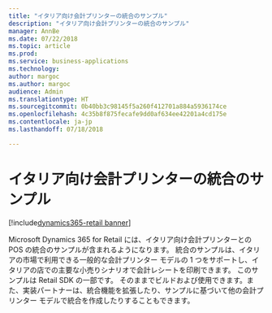 ```yaml
---
title: "イタリア向け会計プリンターの統合のサンプル"
description: "イタリア向け会計プリンターの統合のサンプル"
manager: AnnBe
ms.date: 07/22/2018
ms.topic: article
ms.prod: 
ms.service: business-applications
ms.technology: 
author: margoc
ms.author: margoc
audience: Admin
ms.translationtype: HT
ms.sourcegitcommit: 0b40bb3c98145f5a260f412701a884a5936174ce
ms.openlocfilehash: 4c35b8f875fecafe9dd0af634ee42201a4cd175e
ms.contentlocale: ja-jp
ms.lasthandoff: 07/18/2018

---
```

#  <a name="fiscal-printer-integration-sample-for-italy"></a>イタリア向け会計プリンターの統合のサンプル

[!include[dynamics365-retail banner](../includes/dynamics365-retail.md)]



Microsoft Dynamics 365 for Retail には、イタリア向け会計プリンターとの POS の統合のサンプルが含まれるようになります。 統合のサンプルは、イタリアの市場で利用できる一般的な会計プリンター モデルの 1 つをサポートし、イタリアの店での主要な小売りシナリオで会計レシートを印刷できます。 このサンプルは Retail SDK の一部です。 そのままでビルドおよび使用できます。また、実装パートナーは、統合機能を拡張したり、サンプルに基づいて他の会計プリンター モデルで統合を作成したりすることもできます。 
 

